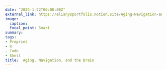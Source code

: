 ```yaml
---
date: “2024-1-22T00:00:00Z"
external_link: https://elianysportfolio.notion.site/Aging-Navigation-and-the-Brain-1fbdb923bdcb4a10b56c8c686c2389de
image:
  caption:
  focal_point: Smart
summary:
tags:
- Preprint
- R
- Code
- Shell
title:  Aging, Navigation, and the Brain
---
```


